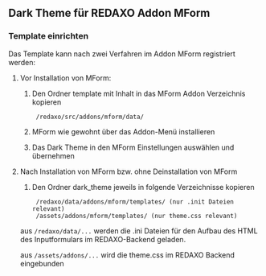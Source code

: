 ## Dark Theme für REDAXO Addon MForm 

### Template einrichten
Das Template kann nach zwei Verfahren im Addon MForm registriert werden:

1. Vor Installation von MForm:
    1) Den Ordner template mit Inhalt in das MForm Addon Verzeichnis kopieren
        
            /redaxo/src/addons/mform/data/
        
    2) MForm wie gewohnt über das Addon-Menü installieren
    3) Das Dark Theme in den MForm Einstellungen auswählen und übernehmen


2. Nach Installation von MForm bzw. ohne Deinstallation von MForm
    1) Den Ordner dark_theme jeweils in folgende Verzeichnisse kopieren    
    
            /redaxo/data/addons/mform/templates/ (nur .init Dateien relevant)
            /assets/addons/mform/templates/ (nur theme.css relevant)
           
    aus `/redaxo/data/...` werden die .ini Dateien für den Aufbau des HTML des Inputformulars im REDAXO-Backend geladen. 
    
    aus `/assets/addons/...` wird die theme.css im REDAXO Backend eingebunden